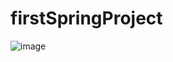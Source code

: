 # firstSpringProject
![image](https://github.com/HGive/firstSpringProject/assets/123007169/69ffd009-8bee-40e5-9450-0406394790a6)


